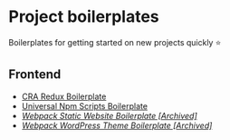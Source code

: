 # Project boilerplates
Boilerplates for getting started on new projects quickly :star: 

## Frontend
- [CRA Redux Boilerplate](https://github.com/slamach/cra-template-redux)
- [Universal Npm Scripts Boilerplate](https://github.com/slamach/npm-scripts-boilerplate)
- _[Webpack Static Website Boilerplate \[Archived\]](https://github.com/slamach/webpack-static-boilerplate)_
- _[Webpack WordPress Theme Boilerplate \[Archived\]](https://github.com/slamach/webpack-wordpress-boilerplate)_
